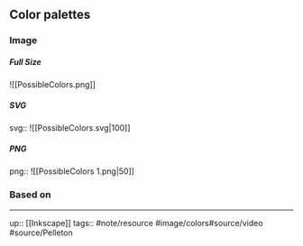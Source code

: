 ## Color palettes

### Image

##### Full Size

![[PossibleColors.png]]

##### SVG

svg:: ![[PossibleColors.svg|100]]

##### PNG

png:: ![[PossibleColors 1.png|50]]

### Based on



---
up:: [[Inkscape]]
tags:: #note/resource #image/colors#source/video #source/Pelleton 